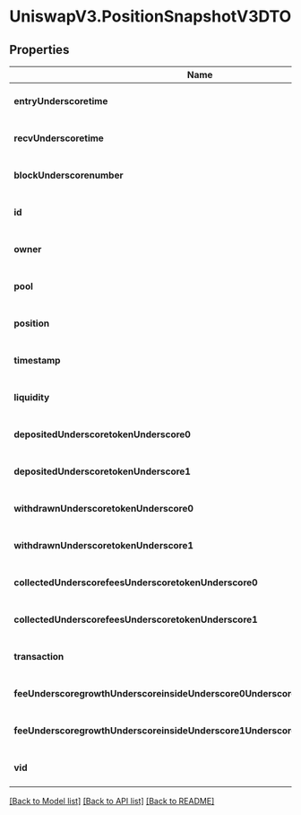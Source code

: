 # UniswapV3.PositionSnapshotV3DTO

## Properties
Name | Type | Description | Notes
------------ | ------------- | ------------- | -------------
**entryUnderscoretime** | **string** |  | [optional] [default to null]
**recvUnderscoretime** | **string** |  | [optional] [default to null]
**blockUnderscorenumber** | **integer** |  | [optional] [default to null]
**id** | **string** |  | [optional] [default to null]
**owner** | **string** |  | [optional] [default to null]
**pool** | **string** |  | [optional] [default to null]
**position** | **string** |  | [optional] [default to null]
**timestamp** | **string** |  | [optional] [default to null]
**liquidity** | **string** |  | [optional] [default to null]
**depositedUnderscoretokenUnderscore0** | **string** |  | [optional] [default to null]
**depositedUnderscoretokenUnderscore1** | **string** |  | [optional] [default to null]
**withdrawnUnderscoretokenUnderscore0** | **string** |  | [optional] [default to null]
**withdrawnUnderscoretokenUnderscore1** | **string** |  | [optional] [default to null]
**collectedUnderscorefeesUnderscoretokenUnderscore0** | **string** |  | [optional] [default to null]
**collectedUnderscorefeesUnderscoretokenUnderscore1** | **string** |  | [optional] [default to null]
**transaction** | **string** |  | [optional] [default to null]
**feeUnderscoregrowthUnderscoreinsideUnderscore0UnderscorelastUnderscorex128** | **string** |  | [optional] [default to null]
**feeUnderscoregrowthUnderscoreinsideUnderscore1UnderscorelastUnderscorex128** | **string** |  | [optional] [default to null]
**vid** | **integer** |  | [optional] [default to null]

[[Back to Model list]](../README.md#documentation-for-models) [[Back to API list]](../README.md#documentation-for-api-endpoints) [[Back to README]](../README.md)


